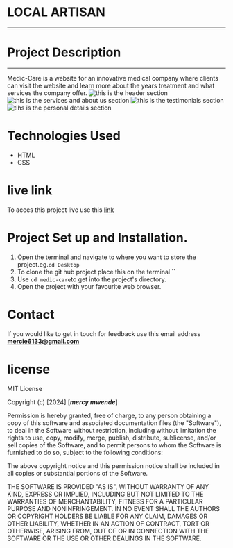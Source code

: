 # LOCAL ARTISAN
____
# Project Description
____
Medic-Care is a website for an innovative  medical company where clients can visit the website and learn more about the years treatment and what services the company offer.
![this is the header section](images/image1.png)
![this is the services and about us  section ](images/image2.png)
![this is the testimonials section](images/image3.png)
![tihs is the personal details section](images/image4.png)
# Technologies Used
* HTML
* CSS
 # live link
 To acces this project live use this [link](https://github.com/mahcee/local-artisan.git)
# Project Set up and Installation.
1. Open the terminal and navigate to where you want to store the project.eg.`cd Desktop`
2. To clone the git hub project place this on the terminal ``
3. Use `cd medic-care`to get into the project's directory.
4. Open the project with your favourite web browser.
 # Contact
 If you would like to get in touch for feedback use this email address **mercie6133@gmail.com**
# license
MIT License

Copyright (c) [2024] [***mercy mwende***]

Permission is hereby granted, free of charge, to any person obtaining a copy
of this software and associated documentation files (the "Software"), to deal
in the Software without restriction, including without limitation the rights
to use, copy, modify, merge, publish, distribute, sublicense, and/or sell
copies of the Software, and to permit persons to whom the Software is
furnished to do so, subject to the following conditions:

The above copyright notice and this permission notice shall be included in all
copies or substantial portions of the Software.

THE SOFTWARE IS PROVIDED "AS IS", WITHOUT WARRANTY OF ANY KIND, EXPRESS OR
IMPLIED, INCLUDING BUT NOT LIMITED TO THE WARRANTIES OF MERCHANTABILITY,
FITNESS FOR A PARTICULAR PURPOSE AND NONINFRINGEMENT. IN NO EVENT SHALL THE
AUTHORS OR COPYRIGHT HOLDERS BE LIABLE FOR ANY CLAIM, DAMAGES OR OTHER
LIABILITY, WHETHER IN AN ACTION OF CONTRACT, TORT OR OTHERWISE, ARISING FROM,
OUT OF OR IN CONNECTION WITH THE SOFTWARE OR THE USE OR OTHER DEALINGS IN THE
SOFTWARE.